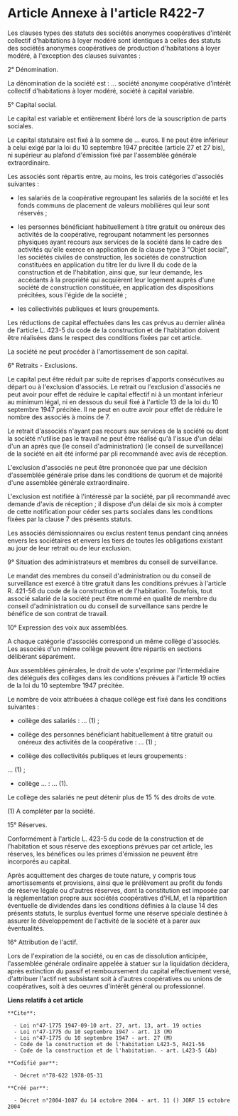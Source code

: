 # Article Annexe à l'article R422-7

Les clauses types des statuts des sociétés anonymes coopératives d'intérêt collectif d'habitations à loyer modéré sont
identiques à celles des statuts des sociétés anonymes coopératives de production d'habitations à loyer modéré, à l'exception
des clauses suivantes :

2° Dénomination.

La dénomination de la société est : ...  société anonyme coopérative d'intérêt collectif d'habitations à loyer modéré,
société à capital variable.

5° Capital social.

Le capital est variable et entièrement libéré lors de la souscription de parts sociales.

Le capital statutaire est fixé à la somme de ... euros. Il ne peut être inférieur à celui exigé par la loi du 10 septembre
1947 précitée (article 27 et 27 bis), ni supérieur au plafond d'émission fixé par l'assemblée générale extraordinaire.

Les associés sont répartis entre, au moins, les trois catégories d'associés suivantes :

- les salariés de la coopérative regroupant les salariés de la société et les fonds communs de placement de valeurs
mobilières qui leur sont réservés ;

- les personnes bénéficiant habituellement à titre gratuit ou onéreux des activités de la coopérative, regroupant notamment
les personnes physiques ayant recours aux services de la société dans le cadre des activités qu'elle exerce en application de
la clause type 3 "Objet social", les sociétés civiles de construction, les sociétés de construction constituées en
application du titre Ier du livre II du code de la construction et de l'habitation, ainsi que, sur leur demande, les
accédants à la propriété qui acquièrent leur logement auprès d'une société de construction constituée, en application des
dispositions précitées, sous l'égide de la société ;

- les collectivités publiques et leurs groupements.

Les réductions de capital effectuées dans les cas prévus au dernier alinéa de l'article L. 423-5 du code de la construction
et de l'habitation doivent être réalisées dans le respect des conditions fixées par cet article.

La société ne peut procéder à l'amortissement de son capital.

6° Retraits - Exclusions.

Le capital peut être réduit par suite de reprises d'apports consécutives au départ ou à l'exclusion d'associés. Le retrait ou
l'exclusion d'associés ne peut avoir pour effet de réduire le capital effectif ni à un montant inférieur au minimum légal, ni
en dessous du seuil fixé à l'article 13 de la loi du 10 septembre 1947 précitée. Il ne peut en outre avoir pour effet de
réduire le nombre des associés à moins de 7.

Le retrait d'associés n'ayant pas recours aux services de la société ou dont la société n'utilise pas le travail ne peut être
réalisé qu'à l'issue d'un délai d'un an après que (le conseil d'administration) (le conseil de surveillance) de la société en
ait été informé par pli recommandé avec avis de réception.

L'exclusion d'associés ne peut être prononcée que par une décision d'assemblée générale prise dans les conditions de quorum
et de majorité d'une assemblée générale extraordinaire.

L'exclusion est notifiée à l'intéressé par la société, par pli recommandé avec demande d'avis de réception ; il dispose d'un
délai de six mois à compter de cette notification pour céder ses parts sociales dans les conditions fixées par la clause 7
des présents statuts.

Les associés démissionnaires ou exclus restent tenus pendant cinq années envers les sociétaires et envers les tiers de toutes
les obligations existant au jour de leur retrait ou de leur exclusion.

9° Situation des administrateurs et membres du conseil de surveillance.

Le mandat des membres du conseil d'administration ou du conseil de surveillance est exercé à titre gratuit dans les
conditions prévues à l'article R. 421-56 du code de la construction et de l'habitation. Toutefois, tout associé salarié de la
société peut être nommé en qualité de membre du conseil d'administration ou du conseil de surveillance sans perdre le
bénéfice de son contrat de travail.

10° Expression des voix aux assemblées.

A chaque catégorie d'associés correspond un même collège d'associés. Les associés d'un même collège peuvent être répartis en
sections délibérant séparément.

Aux assemblées générales, le droit de vote s'exprime par l'intermédiaire des délégués des collèges dans les conditions
prévues à l'article 19 octies de la loi du 10 septembre 1947 précitée.

Le nombre de voix attribuées à chaque collège est fixé dans les conditions suivantes :

- collège des salariés : ... (1) ;

- collège des personnes bénéficiant habituellement à titre gratuit ou onéreux des activités de la coopérative : ... (1) ;

- collège des collectivités publiques et leurs groupements :

... (1) ;

- collège ... : ... (1).

Le collège des salariés ne peut détenir plus de 15 % des droits de vote.

(1) A compléter par la société.

15° Réserves.

Conformément à l'article L. 423-5 du code de la construction et de l'habitation et sous réserve des exceptions prévues par
cet article, les réserves, les bénéfices ou les primes d'émission ne peuvent être incorporés au capital.

Après acquittement des charges de toute nature, y compris tous amortissements et provisions, ainsi que le prélèvement au
profit du fonds de réserve légale ou d'autres réserves, dont la constitution est imposée par la réglementation propre aux
sociétés coopératives d'HLM, et la répartition éventuelle de dividendes dans les conditions définies à la clause 14 des
présents statuts, le surplus éventuel forme une réserve spéciale destinée à assurer le développement de l'activité de la
société et à parer aux éventualités.

16° Attribution de l'actif.

Lors de l'expiration de la société, ou en cas de dissolution anticipée, l'assemblée générale ordinaire appelée à statuer sur
la liquidation décidera, après extinction du passif et remboursement du capital effectivement versé, d'attribuer l'actif net
subsistant soit à d'autres coopératives ou unions de coopératives, soit à des oeuvres d'intérêt général ou professionnel.

**Liens relatifs à cet article**

	**Cite**:

	  - Loi n°47-1775 1947-09-10 art. 27, art. 13, art. 19 octies
	  - Loi n°47-1775 du 10 septembre 1947 - art. 13 (M)
	  - Loi n°47-1775 du 10 septembre 1947 - art. 27 (M)
	  - Code de la construction et de l'habitation L423-5, R421-56
	  - Code de la construction et de l'habitation. - art. L423-5 (Ab)

	**Codifié par**:

	  - Décret n°78-622 1978-05-31

	**Créé par**:

	  - Décret n°2004-1087 du 14 octobre 2004 - art. 11 () JORF 15 octobre 2004

